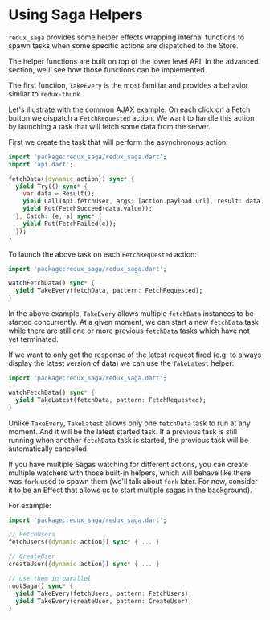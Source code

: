 # Using Saga Helpers

`redux_saga` provides some helper effects wrapping internal functions to spawn tasks when some specific actions are dispatched to the Store.

The helper functions are built on top of the lower level API. In the advanced section, we'll see how those functions can be implemented.

The first function, `TakeEvery` is the most familiar and provides a behavior similar to `redux-thunk`.

Let's illustrate with the common AJAX example. On each click on a Fetch button we dispatch a `FetchRequested` action. We want to handle this action by launching a task that will fetch some data from the server.

First we create the task that will perform the asynchronous action:

```dart
import 'package:redux_saga/redux_saga.dart';
import 'api.dart';

fetchData({dynamic action}) sync* {
  yield Try(() sync* {
    var data = Result();
    yield Call(Api.fetchUser, args: [action.payload.url], result: data);
    yield Put(FetchSucceed(data.value));
  }, Catch: (e, s) sync* {
    yield Put(FetchFailed(e));
  });
}
```

To launch the above task on each `FetchRequested` action:

```dart
import 'package:redux_saga/redux_saga.dart';

watchFetchData() sync* {
  yield TakeEvery(fetchData, pattern: FetchRequested);
}
```

In the above example, `TakeEvery` allows multiple `fetchData` instances to be started concurrently. At a given moment, we can start a new `fetchData` task while there are still one or more previous `fetchData` tasks which have not yet terminated.

If we want to only get the response of the latest request fired (e.g. to always display the latest version of data) we can use the `TakeLatest` helper:

```dart
import 'package:redux_saga/redux_saga.dart';

watchFetchData() sync* {
  yield TakeLatest(fetchData, pattern: FetchRequested);
}
```

Unlike `TakeEvery`, `TakeLatest` allows only one `fetchData` task to run at any moment. And it will be the latest started task. If a previous task is still running when another `fetchData` task is started, the previous task will be automatically cancelled.

If you have multiple Sagas watching for different actions, you can create multiple watchers with those built-in helpers, which will behave like there was `fork` used to spawn them (we'll talk about `fork` later. For now, consider it to be an Effect that allows us to start multiple sagas in the background).

For example:

```dart
import 'package:redux_saga/redux_saga.dart';

// FetchUsers
fetchUsers({dynamic action}) sync* { ... }

// CreateUser
createUser({dynamic action}) sync* { ... }

// use them in parallel
rootSaga() sync* {
  yield TakeEvery(fetchUsers, pattern: FetchUsers);
  yield TakeEvery(createUser, pattern: CreateUser);
}
```
